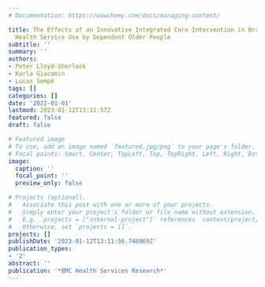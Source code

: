 ```yaml
---
# Documentation: https://wowchemy.com/docs/managing-content/

title: The Effects of an Innovative Integrated Care Intervention in Brazil on Local
  Health Service Use by Dependent Older People
subtitle: ''
summary: ''
authors:
- Peter Lloyd-Sherlock
- Karla Giacomin
- Lucas Sempé
tags: []
categories: []
date: '2022-01-01'
lastmod: 2023-01-12T13:11:57Z
featured: false
draft: false

# Featured image
# To use, add an image named `featured.jpg/png` to your page's folder.
# Focal points: Smart, Center, TopLeft, Top, TopRight, Left, Right, BottomLeft, Bottom, BottomRight.
image:
  caption: ''
  focal_point: ''
  preview_only: false

# Projects (optional).
#   Associate this post with one or more of your projects.
#   Simply enter your project's folder or file name without extension.
#   E.g. `projects = ["internal-project"]` references `content/project/deep-learning/index.md`.
#   Otherwise, set `projects = []`.
projects: []
publishDate: '2023-01-12T13:11:56.748069Z'
publication_types:
- '2'
abstract: ''
publication: '*BMC Health Services Research*'
---
```

